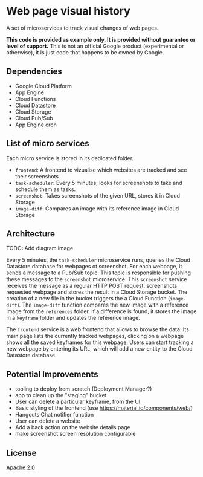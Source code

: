 # Web page visual history

A set of microservices to track visual changes of web pages.

**This code is provided as example only. It is provided without guarantee or level of support.** This is not an official Google product (experimental or otherwise), it is just code that happens to be owned by Google.

## Dependencies

* Google Cloud Platform
* App Engine
* Cloud Functions
* Cloud Datastore
* Cloud Storage
* Cloud Pub/Sub
* App Engine cron

## List of micro services

Each micro service is stored in its dedicated folder.

* `frontend`: A frontend to vizualise which websites are tracked and see their screenshots
* `task-scheduler`: Every 5 minutes, looks for screenshots to take and schedule them as tasks.
* `screenshot`: Takes screenshots of the given URL, stores it in Cloud Storage
* `image-diff`: Compares an image with its reference image in Cloud Storage

## Architecture

TODO: Add diagram image

Every 5 minutes, the `task-scheduler` microservice runs, queries the Cloud Datastore database for webpages ot screenshot.
For each webpage, it sends a message to a Pub/Sub topic.
This topic is responsible for pushing these messages to the `screenshot` microservice.
This `screenshot` service receives the message as a regular HTTP POST request, screenshots requested webpage and stores the result in a Cloud Storage bucket. 
The creation of a new file in the bucket triggers the a Cloud Function (`image-diff`).
The `image-diff` function compares the new image with a reference image from the `references` folder. If a difference is found, it stores the image in a `keyframe` folder and updates the reference image.

The `frontend` service is a web frontend that allows to browse the data: Its main page lists the currently tracked webpages, clicking on a webpage shows all the saved keyframes for this webpage. Users can start tracking a new webpage by entering its URL, which will add a new entity to the Cloud Datastore database.

## Potential Improvements

* tooling to deploy from scratch (Deployment Manager?)
* app to clean up the "staging" bucket
* User can delete a particular keyframe, from the UI.
* Basic styling of the frontend (use https://material.io/components/web/)
* Hangouts Chat notifier function
* User can delete a website
* Add a back action on the website details page
* make screenshot screen resolution configurable 

## License

[Apache 2.0](./LICENSE)

